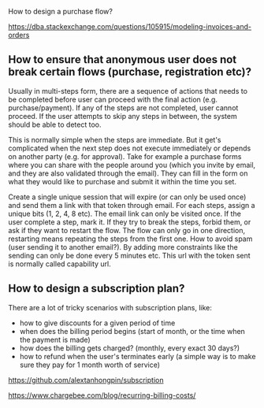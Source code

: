 How to design a purchase flow?

https://dba.stackexchange.com/questions/105915/modeling-invoices-and-orders

## How to ensure that anonymous user does not break certain flows (purchase, registration etc)? 

Usually in multi-steps form, there are a sequence of actions that needs to be completed before user can proceed with the final action (e.g. purchase/payment). If any of the steps are not completed, user cannot proceed. If the user attempts to skip any steps in between, the system should be able to detect too. 

This is normally simple when the steps are immediate. But it get's complicated when the next step does not execute immediately or depends on another party (e.g. for approval). Take for example a purchase forms where you can share with the people around you (which you invite by email, and they are also validated through the email). They can fill in the form on what they would like to purchase and submit it within the time you set. 

Create a single unique session that will expire (or can only be used once) and send them a link with that token through email. For each steps, assign a unique bits (1, 2, 4, 8 etc). The email link can only be visited once. If the user complete a step, mark it. If they try to break the steps, forbid them, or ask if they want to restart the flow. The flow can only go in one direction, restarting means repeating the steps from the first one. How to avoid spam (user sending it to another email?). By adding more constraints like the sending can only be done every 5 minutes etc. This url with the token sent is normally called capability url.


## How to design a subscription plan?

There are a lot of tricky scenarios with subscription plans, like:

- how to give discounts for a given period of time
- when does the billing period begins (start of month, or the time when the payment is made)
- how does the billing gets charged? (monthly, every exact 30 days?)
- how to refund when the user's terminates early (a simple way is to make sure they pay for 1 month worth of service)

https://github.com/alextanhongpin/subscription

https://www.chargebee.com/blog/recurring-billing-costs/
